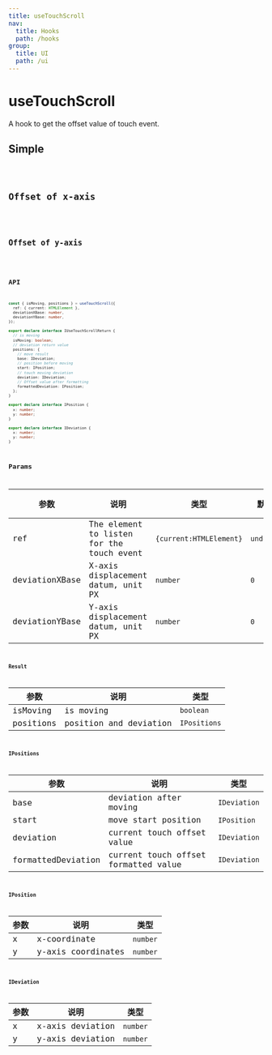 ```yaml
---
title: useTouchScroll
nav:
  title: Hooks
  path: /hooks
group:
  title: UI
  path: /ui
---
```


# useTouchScroll

A hook to get the offset value of touch event.

## Simple

<code src="./demo/simple.tsx" />

## Offset of x-axis

<code src="./demo/x.tsx" />

## Offset of y-axis

<code src="./demo/y.tsx" />

## API

```typescript
const { isMoving, positions } = useTouchScroll({
  ref: { current: HTMLElement },
  deviationXBase: number,
  deviationYBase: number,
});

export declare interface IUseTouchScrollReturn {
  // is moving
  isMoving: boolean;
  // deviation return value
  positions: {
    // move result
    base: IDeviation;
    // position before moving
    start: IPosition;
    // touch moving deviation
    deviation: IDeviation;
    // Offset value after formatting
    formattedDeviation: IPosition;
  };
}

export declare interface IPosition {
  x: number;
  y: number;
}

export declare interface IDeviation {
  x: number;
  y: number;
}
```

## Params

| 参数      | 说明           | 类型                                                    | 默认值      | 必填 |
| --------- | -------------- | ------------------------------------------------------- | ----------- | ----|
| ref   | The element to listen for the touch event     | `{current:HTMLElement}`                                                 | `undefined` | 是 |
| deviationXBase  | X-axis displacement datum, unit PX | `number`                                                | `0`      | 否 |
| deviationYBase |  Y-axis displacement datum, unit PX  |`number`                                           |`0`| 否 |

### Result

| 参数            | 说明           | 类型                      |
| --------------- | -------------- | ------------------------- |
| isMoving       | is moving   | `boolean`                  |
| positions       | position and deviation | `IPositions` |

### IPositions

| 参数            | 说明           | 类型                      |
| --------------- | -------------- | ------------------------- |
| base       | deviation after moving  | `IDeviation`      |
| start       | move start position   | `IPosition`        |
| deviation       | current touch offset value   | `IDeviation`        |
| formattedDeviation       | current touch offset formatted value   | `IDeviation`        |

### IPosition

| 参数            | 说明           | 类型                      |
| --------------- | -------------- | ------------------------- |
| x       | x-coordinate  | `number`      |
| y       | y-axis coordinates   | `number`        |

### IDeviation

| 参数            | 说明           | 类型                      |
| --------------- | -------------- | ------------------------- |
| x       | x-axis deviation  | `number`      |
| y       | y-axis deviation   | `number`        |

